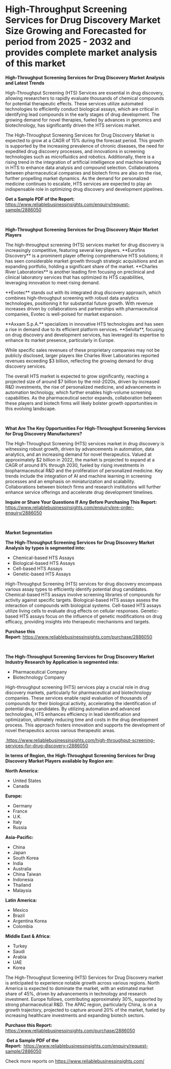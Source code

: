 <p><h1>High-Throughput Screening Services for Drug Discovery Market Size Growing and Forecasted for period from 2025 - 2032 and provides complete market analysis of this market</h1></p><p><strong>High-Throughput Screening Services for Drug Discovery Market Analysis and Latest Trends</strong></p>
<p><p>High-Throughput Screening (HTS) Services are essential in drug discovery, allowing researchers to rapidly evaluate thousands of chemical compounds for potential therapeutic effects. These services utilize automated technologies to efficiently conduct biological assays, which are critical in identifying lead compounds in the early stages of drug development. The growing demand for novel therapies, fueled by advances in genomics and biotechnology, has significantly driven the HTS services market.</p><p>The High-Throughput Screening Services for Drug Discovery Market is expected to grow at a CAGR of 15% during the forecast period. This growth is supported by the increasing prevalence of chronic diseases, the need for expedited drug discovery processes, and innovations in screening technologies such as microfluidics and robotics. Additionally, there is a rising trend in the integration of artificial intelligence and machine learning in HTS to enhance data analysis and compound selection. Collaborations between pharmaceutical companies and biotech firms are also on the rise, further propelling market dynamics. As the demand for personalized medicine continues to escalate, HTS services are expected to play an indispensable role in optimizing drug discovery and development pipelines.</p></p>
<p><strong>Get a Sample PDF of the Report:&nbsp;</strong> <a href="https://www.reliablebusinessinsights.com/enquiry/request-sample/2886050?utm_campaign=2111&utm_medium=2&utm_source=Github&utm_content=ia&utm_term=13032025&utm_id=high-throughput-screening-services-for-drug-discovery">https://www.reliablebusinessinsights.com/enquiry/request-sample/2886050</a></p>
<p>&nbsp;</p>
<p><strong>High-Throughput Screening Services for Drug Discovery Major Market Players</strong></p>
<p><p>The high-throughput screening (HTS) services market for drug discovery is increasingly competitive, featuring several key players. **Eurofins Discovery** is a prominent player offering comprehensive HTS solutions; it has seen considerable market growth through strategic acquisitions and an expanding portfolio, holding a significant share of the market. **Charles River Laboratories** is another leading firm focusing on preclinical and clinical laboratory services that has optimized its HTS capabilities, leveraging innovation to meet rising demand.</p><p>**Evotec** stands out with its integrated drug discovery approach, which combines high-throughput screening with robust data analytics technologies, positioning it for substantial future growth. With revenue increases driven by collaborations and partnerships with pharmaceutical companies, Evotec is well-poised for market expansion.</p><p>**Axxam S.p.A.** specializes in innovative HTS technologies and has seen a rise in demand due to its efficient platform services. **Selvita**, focusing on drug discovery and development services, has leveraged its expertise to enhance its market presence, particularly in Europe.</p><p>While specific sales revenues of these proprietary companies may not be publicly disclosed, larger players like Charles River Laboratories reported revenues exceeding $3 billion, reflecting the growing demand for drug discovery services. </p><p>The overall HTS market is expected to grow significantly, reaching a projected size of around $7 billion by the mid-2020s, driven by increased R&D investments, the rise of personalized medicine, and advancements in automation technology, which further enables high-volume screening capabilities. As the pharmaceutical sector expands, collaboration between these players and biotech firms will likely bolster growth opportunities in this evolving landscape.</p></p>
<p>&nbsp;</p>
<p><strong>What Are The Key Opportunities For High-Throughput Screening Services for Drug Discovery Manufacturers?</strong></p>
<p><p>The High-Throughput Screening (HTS) services market in drug discovery is witnessing robust growth, driven by advancements in automation, data analytics, and an increasing demand for novel therapeutics. Valued at approximately $2 billion in 2022, the market is projected to expand at a CAGR of around 8% through 2030, fueled by rising investments in biopharmaceutical R&D and the proliferation of personalized medicine. Key trends include the integration of AI and machine learning in screening processes and an emphasis on miniaturization and scalability. Collaborations between biotech firms and research institutions will further enhance service offerings and accelerate drug development timelines.</p></p>
<p><strong>Inquire or Share Your Questions If Any Before Purchasing This Report:</strong> <a href="https://www.reliablebusinessinsights.com/enquiry/pre-order-enquiry/2886050?utm_campaign=2111&utm_medium=2&utm_source=Github&utm_content=ia&utm_term=13032025&utm_id=high-throughput-screening-services-for-drug-discovery">https://www.reliablebusinessinsights.com/enquiry/pre-order-enquiry/2886050</a></p>
<p>&nbsp;</p>
<p><strong>Market Segmentation</strong></p>
<p><strong>The High-Throughput Screening Services for Drug Discovery Market Analysis by types is segmented into:</strong></p>
<p><ul><li>Chemical-based HTS Assays</li><li>Biological-based HTS Assays</li><li>Cell-based HTS Assays</li><li>Genetic-based HTS Assays</li></ul></p>
<p><p>High-Throughput Screening (HTS) services for drug discovery encompass various assay types to efficiently identify potential drug candidates. Chemical-based HTS assays involve screening libraries of compounds for activity against specific targets. Biological-based HTS assays assess the interaction of compounds with biological systems. Cell-based HTS assays utilize living cells to evaluate drug effects on cellular responses. Genetic-based HTS assays focus on the influence of genetic modifications on drug efficacy, providing insights into therapeutic mechanisms and targets.</p></p>
<p><strong>Purchase this Report:&nbsp;</strong><a href="https://www.reliablebusinessinsights.com/purchase/2886050?utm_campaign=2111&utm_medium=2&utm_source=Github&utm_content=ia&utm_term=13032025&utm_id=high-throughput-screening-services-for-drug-discovery">https://www.reliablebusinessinsights.com/purchase/2886050</a></p>
<p>&nbsp;</p>
<p><strong>The High-Throughput Screening Services for Drug Discovery Market Industry Research by Application is segmented into:</strong></p>
<p><ul><li>Pharmaceutical Company</li><li>Biotechnology Company</li></ul></p>
<p><p>High-throughput screening (HTS) services play a crucial role in drug discovery markets, particularly for pharmaceutical and biotechnology companies. These services enable rapid evaluation of thousands of compounds for their biological activity, accelerating the identification of potential drug candidates. By utilizing automation and advanced technologies, HTS enhances efficiency in lead identification and optimization, ultimately reducing time and costs in the drug development process. This approach fosters innovation and supports the development of novel therapeutics across various therapeutic areas.</p></p>
<p><a href="https://www.reliablebusinessinsights.com/high-throughput-screening-services-for-drug-discovery-r2886050?utm_campaign=2111&utm_medium=2&utm_source=Github&utm_content=ia&utm_term=13032025&utm_id=high-throughput-screening-services-for-drug-discovery">&nbsp;https://www.reliablebusinessinsights.com/high-throughput-screening-services-for-drug-discovery-r2886050</a></p>
<p><strong>In terms of Region, the High-Throughput Screening Services for Drug Discovery Market Players available by Region are:</strong></p>
<p>
    <p> <strong> North America: </strong>
        <ul>
            <li>United States</li>
            <li>Canada</li>
        </ul>
        </p> 
    <p> <strong> Europe: </strong>
        <ul>
            <li>Germany</li>
            <li>France</li>
            <li>U.K.</li>
            <li>Italy</li>
            <li>Russia</li>
        </ul>
        </p> 
    <p> <strong> Asia-Pacific: </strong>
        <ul>
            <li>China</li>
            <li>Japan</li>
            <li>South Korea</li>
            <li>India</li>
            <li>Australia</li>
            <li>China Taiwan</li>
            <li>Indonesia</li>
            <li>Thailand</li>
            <li>Malaysia</li>
        </ul>
        </p> 
    <p> <strong> Latin America: </strong>
        <ul>
            <li>Mexico</li>
            <li>Brazil</li>
            <li>Argentina Korea</li>
            <li>Colombia</li>
        </ul>
        </p> 
    <p> <strong> Middle East & Africa: </strong>
        <ul>
            <li>Turkey</li>
            <li>Saudi</li>
            <li>Arabia</li>
            <li>UAE</li>
            <li>Korea</li>
        </ul>
    </p>
    </p>
<p><p>The High-Throughput Screening (HTS) Services for Drug Discovery market is anticipated to experience notable growth across various regions. North America is expected to dominate the market, with an estimated market share of 45%, driven by advancements in technology and research investment. Europe follows, contributing approximately 30%, supported by strong pharmaceutical R&D. The APAC region, particularly China, is on a growth trajectory, projected to capture around 20% of the market, fueled by increasing healthcare investments and expanding biotech sectors.</p></p>
<p><strong>Purchase this Report: </strong><a href="https://www.reliablebusinessinsights.com/purchase/2886050?utm_campaign=2111&utm_medium=2&utm_source=Github&utm_content=ia&utm_term=13032025&utm_id=high-throughput-screening-services-for-drug-discovery">https://www.reliablebusinessinsights.com/purchase/2886050</a></p>
<p>&nbsp;<strong>Get a Sample PDF of the Report:&nbsp;&nbsp;</strong><a href="https://www.reliablebusinessinsights.com/enquiry/request-sample/2886050?utm_campaign=2111&utm_medium=2&utm_source=Github&utm_content=ia&utm_term=13032025&utm_id=high-throughput-screening-services-for-drug-discovery">https://www.reliablebusinessinsights.com/enquiry/request-sample/2886050</a></p>
<p><strong></strong></p>
<p>Check more reports on <a href="https://www.reliablebusinessinsights.com/?utm_campaign=2111&utm_medium=2&utm_source=Github&utm_content=ia&utm_term=13032025&utm_id=high-throughput-screening-services-for-drug-discovery">https://www.reliablebusinessinsights.com/</a></p>